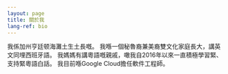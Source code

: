 ```yaml
---
layout: page
title: 關於我
lang-ref: bio
---
```


我係加州亨廷顿海灘土生土長嘅。 我喺一個秘魯裔兼美裔雙文化家庭長大，講英文同埋西班牙語。 我媽媽有講粵語嘅親戚，噉我自2016年以來一直積極學習緊、支持緊粵語白話。 我目前喺Google Cloud擔任軟件工程師。
